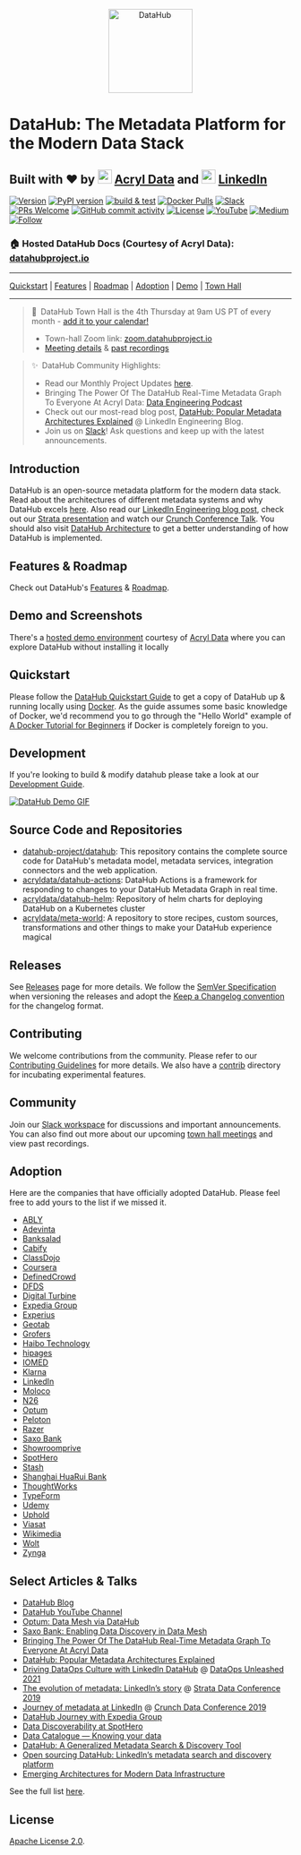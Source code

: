 <!--HOSTED_DOCS_ONLY
import useBaseUrl from '@docusaurus/useBaseUrl';

export const Logo = (props) => {
  return (
    <div style={{ display: "flex", justifyContent: "center", padding: "20px" }}>
      <img
        height="150"
        alt="DataHub Logo"
        src={useBaseUrl("/img/datahub-logo-color-mark.svg")}
        {...props}
      />
    </div>
  );
};

<Logo />

<!--
HOSTED_DOCS_ONLY-->
<p align="center">
<img alt="DataHub" src="docs/imgs/datahub-logo-color-mark.svg" height="150" />
</p>
<!-- -->

# DataHub: The Metadata Platform for the Modern Data Stack
## Built with ❤️ by <img src="https://datahubproject.io/img/acryl-logo-light-mark.png" width="25"/> [Acryl Data](https://acryldata.io) and <img src="https://datahubproject.io/img/LI-In-Bug.png" width="25"/> [LinkedIn](https://engineering.linkedin.com)
[![Version](https://img.shields.io/github/v/release/datahub-project/datahub?include_prereleases)](https://github.com/datahub-project/datahub/releases/latest)
[![PyPI version](https://badge.fury.io/py/acryl-datahub.svg)](https://badge.fury.io/py/acryl-datahub)
[![build & test](https://github.com/datahub-project/datahub/workflows/build%20&%20test/badge.svg?branch=master&event=push)](https://github.com/datahub-project/datahub/actions?query=workflow%3A%22build+%26+test%22+branch%3Amaster+event%3Apush)
[![Docker Pulls](https://img.shields.io/docker/pulls/linkedin/datahub-gms.svg)](https://hub.docker.com/r/linkedin/datahub-gms)
[![Slack](https://img.shields.io/badge/slack-join_chat-white.svg?logo=slack&style=social)](https://slack.datahubproject.io)
[![PRs Welcome](https://img.shields.io/badge/PRs-welcome-brightgreen.svg)](https://github.com/datahub-project/datahub/blob/master/docs/CONTRIBUTING.md)
[![GitHub commit activity](https://img.shields.io/github/commit-activity/m/datahub-project/datahub)](https://github.com/datahub-project/datahub/pulls?q=is%3Apr)
[![License](https://img.shields.io/github/license/datahub-project/datahub)](https://github.com/datahub-project/datahub/blob/master/LICENSE)
[![YouTube](https://img.shields.io/youtube/channel/subscribers/UC3qFQC5IiwR5fvWEqi_tJ5w?style=social)](https://www.youtube.com/channel/UC3qFQC5IiwR5fvWEqi_tJ5w)
[![Medium](https://img.shields.io/badge/Medium-12100E?style=for-the-badge&logo=medium&logoColor=white)](https://medium.com/datahub-project)
[![Follow](https://img.shields.io/twitter/follow/datahubproject?label=Follow&style=social)](https://twitter.com/datahubproject)
### 🏠 Hosted DataHub Docs (Courtesy of Acryl Data): [datahubproject.io](https://datahubproject.io/docs)

---

[Quickstart](https://datahubproject.io/docs/quickstart) |
[Features](https://datahubproject.io/docs/features) |
[Roadmap](https://feature-requests.datahubproject.io/roadmap) |
[Adoption](#adoption) |
[Demo](https://datahubproject.io/docs/demo) |
[Town Hall](https://datahubproject.io/docs/townhalls)

---
> 📣 DataHub Town Hall is the 4th Thursday at 9am US PT of every month - [add it to your calendar!](https://rsvp.datahubproject.io/)
>
> - Town-hall Zoom link: [zoom.datahubproject.io](https://zoom.datahubproject.io)
> - [Meeting details](docs/townhalls.md) & [past recordings](docs/townhall-history.md)

> ✨ DataHub Community Highlights:
>
> - Read our Monthly Project Updates [here](https://blog.datahubproject.io/tagged/project-updates).
> - Bringing The Power Of The DataHub Real-Time Metadata Graph To Everyone At Acryl Data: [Data Engineering Podcast](https://www.dataengineeringpodcast.com/acryl-data-datahub-metadata-graph-episode-230/)
> - Check out our most-read blog post, [DataHub: Popular Metadata Architectures Explained](https://engineering.linkedin.com/blog/2020/datahub-popular-metadata-architectures-explained) @ LinkedIn Engineering Blog.
> - Join us on [Slack](docs/slack.md)! Ask questions and keep up with the latest announcements.

## Introduction

DataHub is an open-source metadata platform for the modern data stack. Read about the architectures of different metadata systems and why DataHub excels [here](https://engineering.linkedin.com/blog/2020/datahub-popular-metadata-architectures-explained). Also read our
[LinkedIn Engineering blog post](https://engineering.linkedin.com/blog/2019/data-hub), check out our [Strata presentation](https://speakerdeck.com/shirshanka/the-evolution-of-metadata-linkedins-journey-strata-nyc-2019) and watch our [Crunch Conference Talk](https://www.youtube.com/watch?v=OB-O0Y6OYDE). You should also visit [DataHub Architecture](docs/architecture/architecture.md) to get a better understanding of how DataHub is implemented.

## Features & Roadmap

Check out DataHub's [Features](docs/features.md) & [Roadmap](https://feature-requests.datahubproject.io/roadmap).

## Demo and Screenshots

There's a [hosted demo environment](https://datahubproject.io/docs/demo) courtesy of [Acryl Data](https://acryldata.io) where you can explore DataHub without installing it locally

## Quickstart

Please follow the [DataHub Quickstart Guide](https://datahubproject.io/docs/quickstart) to get a copy of DataHub up & running locally using [Docker](https://docker.com). As the guide assumes some basic knowledge of Docker, we'd recommend you to go through the "Hello World" example of [A Docker Tutorial for Beginners](https://docker-curriculum.com) if Docker is completely foreign to you.

## Development

If you're looking to build & modify datahub please take a look at our [Development Guide](https://datahubproject.io/docs/developers).

[![DataHub Demo GIF](docs/imgs/entity.png)](https://datahubproject.io/docs/demo)

## Source Code and Repositories

- [datahub-project/datahub](https://github.com/datahub-project/datahub): This repository contains the complete source code for DataHub's metadata model, metadata services, integration connectors and the web application.
- [acryldata/datahub-actions](https://github.com/acryldata/datahub-actions): DataHub Actions is a framework for responding to changes to your DataHub Metadata Graph in real time.
- [acryldata/datahub-helm](https://github.com/acryldata/datahub-helm): Repository of helm charts for deploying DataHub on a Kubernetes cluster
- [acryldata/meta-world](https://github.com/acryldata/meta-world): A repository to store recipes, custom sources, transformations and other things to make your DataHub experience magical

## Releases

See [Releases](https://github.com/datahub-project/datahub/releases) page for more details. We follow the [SemVer Specification](https://semver.org) when versioning the releases and adopt the [Keep a Changelog convention](https://keepachangelog.com/) for the changelog format.

## Contributing

We welcome contributions from the community. Please refer to our [Contributing Guidelines](docs/CONTRIBUTING.md) for more details. We also have a [contrib](contrib) directory for incubating experimental features.

## Community

Join our [Slack workspace](https://slack.datahubproject.io) for discussions and important announcements. You can also find out more about our upcoming [town hall meetings](docs/townhalls.md) and view past recordings.

## Adoption

Here are the companies that have officially adopted DataHub. Please feel free to add yours to the list if we missed it.

- [ABLY](https://ably.team/)
- [Adevinta](https://www.adevinta.com/)
- [Banksalad](https://www.banksalad.com)
- [Cabify](https://cabify.tech/)
- [ClassDojo](https://www.classdojo.com/)
- [Coursera](https://www.coursera.org/)
- [DefinedCrowd](http://www.definedcrowd.com)
- [DFDS](https://www.dfds.com/)
- [Digital Turbine](https://www.digitalturbine.com/)
- [Expedia Group](http://expedia.com)
- [Experius](https://www.experius.nl)
- [Geotab](https://www.geotab.com)
- [Grofers](https://grofers.com)
- [Haibo Technology](https://www.botech.com.cn)
- [hipages](https://hipages.com.au/)
- [IOMED](https://iomed.health)
- [Klarna](https://www.klarna.com)
- [LinkedIn](http://linkedin.com)
- [Moloco](https://www.moloco.com/en)
- [N26](https://n26brasil.com/)
- [Optum](https://www.optum.com/)
- [Peloton](https://www.onepeloton.com)
- [Razer](https://www.razer.com)
- [Saxo Bank](https://www.home.saxo)
- [Showroomprive](https://www.showroomprive.com/)
- [SpotHero](https://spothero.com)
- [Stash](https://www.stash.com)
- [Shanghai HuaRui Bank](https://www.shrbank.com)
- [ThoughtWorks](https://www.thoughtworks.com)
- [TypeForm](http://typeform.com)
- [Udemy](https://www.udemy.com/)
- [Uphold](https://uphold.com)
- [Viasat](https://viasat.com)
- [Wikimedia](https://www.wikimedia.org)
- [Wolt](https://wolt.com)
- [Zynga](https://www.zynga.com)


## Select Articles & Talks

- [DataHub Blog](https://blog.datahubproject.io/)
- [DataHub YouTube Channel](https://www.youtube.com/channel/UC3qFQC5IiwR5fvWEqi_tJ5w)
- [Optum: Data Mesh via DataHub](https://optum.github.io/blog/2022/03/23/data-mesh-via-datahub/)
- [Saxo Bank: Enabling Data Discovery in Data Mesh](https://medium.com/datahub-project/enabling-data-discovery-in-a-data-mesh-the-saxo-journey-451b06969c8f)
- [Bringing The Power Of The DataHub Real-Time Metadata Graph To Everyone At Acryl Data](https://www.dataengineeringpodcast.com/acryl-data-datahub-metadata-graph-episode-230/)
- [DataHub: Popular Metadata Architectures Explained](https://engineering.linkedin.com/blog/2020/datahub-popular-metadata-architectures-explained)
- [Driving DataOps Culture with LinkedIn DataHub](https://www.youtube.com/watch?v=ccsIKK9nVxk) @ [DataOps Unleashed 2021](https://dataopsunleashed.com/#shirshanka-session)
- [The evolution of metadata: LinkedIn’s story](https://speakerdeck.com/shirshanka/the-evolution-of-metadata-linkedins-journey-strata-nyc-2019) @ [Strata Data Conference 2019](https://conferences.oreilly.com/strata/strata-ny-2019.html)
- [Journey of metadata at LinkedIn](https://www.youtube.com/watch?v=OB-O0Y6OYDE) @ [Crunch Data Conference 2019](https://crunchconf.com/2019)
- [DataHub Journey with Expedia Group](https://www.youtube.com/watch?v=ajcRdB22s5o)
- [Data Discoverability at SpotHero](https://www.slideshare.net/MaggieHays/data-discoverability-at-spothero)
- [Data Catalogue — Knowing your data](https://medium.com/albert-franzi/data-catalogue-knowing-your-data-15f7d0724900)
- [DataHub: A Generalized Metadata Search & Discovery Tool](https://engineering.linkedin.com/blog/2019/data-hub)
- [Open sourcing DataHub: LinkedIn’s metadata search and discovery platform](https://engineering.linkedin.com/blog/2020/open-sourcing-datahub--linkedins-metadata-search-and-discovery-p)
- [Emerging Architectures for Modern Data Infrastructure](https://future.com/emerging-architectures-for-modern-data-infrastructure-2020/)

See the full list [here](docs/links.md).

## License

[Apache License 2.0](./LICENSE).
